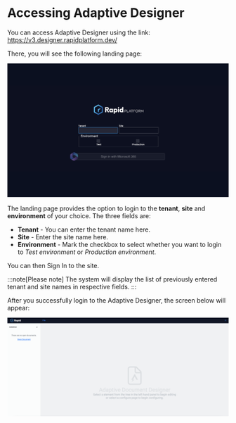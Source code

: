 # Accessing Adaptive Designer

You can access Adaptive Designer using the link: <a href="https://v3.designer.rapidplatform.dev/">https://v3.designer.rapidplatform.dev/</a>

There, you will see the following landing page:

![Image showing Landing Page for Adaptive Designer](<Adaptive Designer 1.png>)

The landing page provides the option to login to the **tenant**, **site** and **environment** of your choice. The three fields are:

- **Tenant** - You can enter the tenant name here. 
- **Site** - Enter the site name here.
- **Environment** - Mark the checkbox to select whether you want to login to *Test environment* or *Production environment*.

You can then Sign In to the site.

:::note[Please note]
The system will display the list of previously entered tenant and site names in respective fields.
:::

After you successfully login to the Adaptive Designer, the screen below will appear:

![Image showing Adaptive Designer screen](<Adaptive Designer 2.png>)